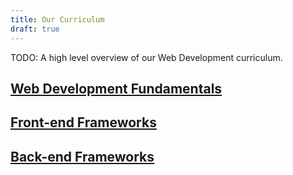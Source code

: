 ```yaml
---
title: Our Curriculum
draft: true
---
```


TODO: A high level overview of our Web Development curriculum.

## [Web Development Fundamentals](./fundamentals)

## [Front-end Frameworks](./front-end)

## [Back-end Frameworks](./back-end)
